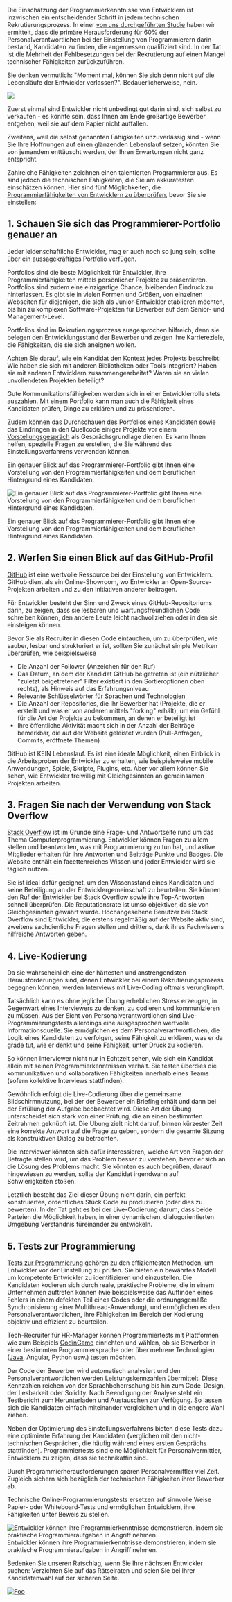 Die Einschätzung der Programmierkenntnisse von Entwicklern ist inzwischen ein entscheidender Schritt in jedem technischen Rekrutierungsprozess. In einer [von uns durchgeführten Studie](https://www.codingame.com/work/fr/25-tendances-du-recrutement-tech/) haben wir ermittelt, dass die primäre Herausforderung für 60% der Personalverantwortlichen bei der Einstellung von Programmierern darin bestand, Kandidaten zu finden, die angemessen qualifiziert sind. In der Tat ist die Mehrheit der Fehlbesetzungen bei der Rekrutierung auf einen Mangel technischer Fähigkeiten zurückzuführen.

Sie denken vermutlich: "Moment mal, können Sie sich denn nicht auf die Lebensläufe der Entwickler verlassen?". Bedauerlicherweise, nein.

[<img src="https://w1.codingame.com/work/wp-content/uploads/2019/04/CTA_03-2.jpg">](https://www.codingame.com/work/offers/screening/)

Zuerst einmal sind Entwickler nicht unbedingt gut darin sind, sich selbst zu verkaufen - es könnte sein, dass Ihnen am Ende großartige Bewerber entgehen, weil sie auf dem Papier nicht auffallen.

Zweitens, weil die selbst genannten Fähigkeiten unzuverlässig sind - wenn Sie Ihre Hoffnungen auf einen glänzenden Lebenslauf setzen, könnten Sie von jemandem enttäuscht werden, der Ihren Erwartungen nicht ganz entspricht.

Zahlreiche Fähigkeiten zeichnen einen talentierten Programmierer aus. Es sind jedoch die technischen Fähigkeiten, die Sie am akkuratesten einschätzen können.
Hier sind fünf Möglichkeiten, die [Programmierfähigkeiten von Entwicklern zu überprüfen](https://www.codingame.com/work/guide-how-to-test-developers/), bevor Sie sie einstellen:

## 1. Schauen Sie sich das Programmierer-Portfolio genauer an

Jeder leidenschaftliche Entwickler, mag er auch noch so jung sein, sollte über ein aussagekräftiges Portfolio verfügen.

Portfolios sind die beste Möglichkeit für Entwickler, ihre Programmierfähigkeiten mittels persönlicher Projekte zu präsentieren. Portfolios sind zudem eine einzigartige Chance, bleibenden Eindruck zu hinterlassen. Es gibt sie in vielen Formen und Größen, von einzelnen Webseiten für diejenigen, die sich als Junior-Entwickler etablieren möchten, bis hin zu komplexen Software-Projekten für Bewerber auf dem Senior- und Management-Level.

Portfolios sind im Rekrutierungsprozess ausgesprochen hilfreich, denn sie belegen den Entwicklungsstand der Bewerber und zeigen ihre Karriereziele, die Fähigkeiten, die sie sich aneignen wollen.

Achten Sie darauf, wie ein Kandidat den Kontext jedes Projekts beschreibt: Wie haben sie sich mit anderen Bibliotheken oder Tools integriert? Haben sie mit anderen Entwicklern zusammengearbeitet? Waren sie an vielen unvollendeten Projekten beteiligt?

Gute Kommunikationsfähigkeiten werden sich in einer Entwicklerrolle stets auszahlen. Mit einem Portfolio kann man auch die Fähigkeit eines Kandidaten prüfen, Dinge zu erklären und zu präsentieren.

Zudem können das Durchschauen des Portfolios eines Kandidaten sowie das Eindringen  in den Quellcode einiger Projekte vor einem [Vorstellungsgespräch](https://www.codingame.com/work/blog/top-10-interview-questions-for-developers-to-help-you-find-the-one/) als Gesprächsgrundlage dienen. Es kann Ihnen helfen, spezielle Fragen zu erstellen, die Sie während des Einstellungsverfahrens verwenden können.

Ein genauer Blick auf das Programmierer-Portfolio gibt Ihnen eine Vorstellung von den Programmierfähigkeiten und dem beruflichen Hintergrund eines Kandidaten.


![Ein genauer Blick auf das Programmierer-Portfolio gibt Ihnen eine Vorstellung von den Programmierfähigkeiten und dem beruflichen Hintergrund eines Kandidaten.](https://w2.codingame.com/work/wp-content/uploads/2018/07/binoculars-100590_640-1-1.jpg)

Ein genauer Blick auf das Programmierer-Portfolio gibt Ihnen eine Vorstellung von den Programmierfähigkeiten und dem beruflichen Hintergrund eines Kandidaten.

## 2. Werfen Sie einen Blick auf das GitHub-Profil

[GitHub](https://github.com/) ist eine wertvolle Ressource bei der Einstellung von Entwicklern. GitHub dient als ein Online-Showroom, wo Entwickler an Open-Source-Projekten arbeiten und zu den Initiativen anderer beitragen.

Für Entwickler besteht der Sinn und Zweck eines GitHub-Repositoriums darin, zu zeigen, dass sie lesbaren und wartungsfreundlichen Code schreiben können, den andere Leute leicht nachvollziehen oder in den sie einsteigen können.

Bevor Sie als Recruiter in diesen Code eintauchen, um zu überprüfen, wie sauber, lesbar und strukturiert er ist, sollten Sie zunächst simple Metriken überprüfen, wie beispielsweise

-	Die Anzahl der Follower (Anzeichen für den Ruf)
-	Das Datum, an dem der Kandidat GitHub beigetreten ist (ein nützlicher "zuletzt beigetretener" Filter existiert in den Sortieroptionen oben rechts), als Hinweis auf das Erfahrungsniveau
-	Relevante Schlüsselwörter für Sprachen und Technologien
-	Die Anzahl der Repositories, die Ihr Bewerber hat (Projekte, die er erstellt und was er von anderen mittels "forking" erhält), um ein Gefühl für die Art der Projekte zu bekommen, an denen er beteiligt ist
-	Ihre öffentliche Aktivität macht sich in der Anzahl der Beiträge bemerkbar, die auf der Website geleistet wurden (Pull-Anfragen, Commits, eröffnete Themen)

GitHub ist KEIN Lebenslauf. Es ist eine ideale Möglichkeit, einen Einblick in die Arbeitsproben der Entwickler zu erhalten, wie beispielsweise mobile Anwendungen, Spiele, Skripte, Plugins, etc. Aber vor allem können Sie sehen, wie Entwickler freiwillig mit Gleichgesinnten an gemeinsamen Projekten arbeiten.

## 3. Fragen Sie nach der Verwendung von Stack Overflow

[Stack Overflow](https://stackoverflow.com/) ist im Grunde eine Frage- und Antwortseite rund um das Thema Computerprogrammierung.
Entwickler können Fragen zu allem stellen und beantworten, was mit Programmierung zu tun hat, und aktive Mitglieder erhalten für ihre Antworten und Beiträge Punkte und Badges. Die Website enthält ein facettenreiches Wissen und jeder Entwickler wird sie täglich nutzen.

Sie ist ideal dafür geeignet, um den Wissensstand eines Kandidaten und seine Beteiligung an der Entwicklergemeinschaft zu beurteilen. Sie können den Ruf der Entwickler bei Stack Overflow sowie ihre Top-Antworten schnell überprüfen.
Die Reputationsrate ist umso objektiver, da sie von Gleichgesinnten gewährt wurde. Hochangesehene Benutzer bei Stack Overflow sind Entwickler, die erstens regelmäßig auf der Website aktiv sind, zweitens sachdienliche Fragen stellen und drittens, dank ihres Fachwissens hilfreiche Antworten geben.

## 4. Live-Kodierung

Da sie wahrscheinlich eine der härtesten und anstrengendsten Herausforderungen sind, denen Entwickler bei einem Rekrutierungsprozess begegnen können, werden Interviews mit Live-Coding oftmals verunglimpft.

Tatsächlich kann es ohne jegliche Übung erheblichen Stress erzeugen, in Gegenwart eines Interviewers zu denken, zu codieren und kommunizieren zu müssen. Aus der Sicht von Personalverantwortlichen sind Live-Programmierungstests allerdings eine ausgesprochen wertvolle Informationsquelle. Sie ermöglichen es dem Personalverantwortlichen, die Logik eines Kandidaten zu verfolgen, seine Fähigkeit zu erklären, was er da grade tut, wie er denkt und seine Fähigkeit, unter Druck zu kodieren.

So können Interviewer nicht nur in Echtzeit sehen, wie sich ein Kandidat allein mit seinen Programmierkenntnissen verhält. Sie testen überdies die kommunikativen und kollaborativen Fähigkeiten innerhalb eines Teams (sofern kollektive Interviews stattfinden).

Gewöhnlich erfolgt die Live-Codierung über die gemeinsame Bildschirmnutzung, bei der der Bewerber ein Briefing erhält und dann bei der Erfüllung der Aufgabe beobachtet wird. Diese Art der Übung unterscheidet sich stark von einer Prüfung, die an einen bestimmten Zeitrahmen geknüpft ist. Die Übung zielt nicht darauf, binnen kürzester Zeit eine korrekte Antwort auf die Frage zu geben, sondern die gesamte Sitzung als konstruktiven Dialog zu betrachten.

Die Interviewer könnten sich dafür interessieren, welche Art von Fragen der Befragte stellen wird, um das Problem besser zu verstehen, bevor er sich an die Lösung des Problems macht. Sie könnten es auch begrüßen, darauf hingewiesen zu werden, sollte der Kandidat irgendwann auf Schwierigkeiten stoßen.

Letztlich besteht das Ziel dieser Übung nicht darin, ein perfekt konstruiertes, ordentliches Stück Code zu produzieren (oder dies zu bewerten). In der Tat geht es bei der Live-Codierung darum, dass beide Parteien die Möglichkeit haben, in einer dynamischen, dialogorientierten Umgebung Verständnis füreinander zu entwickeln.

## 5. Tests zur Programmierung

[Tests zur Programmierung](https://www.codingame.com/work/solutions/coding-skill-assessment/) gehören zu den effizientesten Methoden, um Entwickler vor der Einstellung zu prüfen.
Sie bieten ein bewährtes Modell um kompetente Entwickler zu identifizieren und einzustellen. Die Kandidaten kodieren sich durch reale, praktische Probleme, die in einem Unternehmen auftreten können (wie beispielsweise das Auffinden eines Fehlers in einem defekten Teil eines Codes oder die ordnungsgemäße Synchronisierung einer Multithread-Anwendung), und ermöglichen es den Personalverantwortlichen, ihre Fähigkeiten im Bereich der Kodierung objektiv und effizient zu beurteilen.

Tech-Recruiter für HR-Manager können Programmiertests mit Plattformen wie zum Beispiels [CodinGame](https://www.codingame.com/work/solutions/coding-skill-assessment/) einrichten und wählen, ob sie Bewerber in einer bestimmten Programmiersprache oder über mehrere Technologien ([Java](https://www.codingame.com/work/java-interview-questions/), Angular, Python usw.) testen möchten.

Der Code der Bewerber wird automatisch analysiert und den Personalverantwortlichen werden Leistungskennzahlen übermittelt. Diese Kennzahlen reichen von der Sprachbeherrschung bis hin zum Code-Design, der Lesbarkeit oder Solidity. Nach Beendigung der Analyse steht ein Testbericht zum Herunterladen und Austauschen zur Verfügung. So lassen sich die Kandidaten einfach miteinander vergleichen und in die engere Wahl ziehen.

Neben der Optimierung des Einstellungsverfahrens bieten diese Tests dazu eine optimierte Erfahrung der Kandidaten (verglichen mit den nicht-technischen Gesprächen, die häufig während eines ersten Gesprächs stattfinden). Programmiertests sind eine Möglichkeit für Personalvermittler, Entwicklern zu zeigen, dass sie technikaffin sind.

Durch Programmierherausforderungen sparen Personalvermittler viel Zeit. Zugleich sichern sich bezüglich der technischen Fähigkeiten ihrer Bewerber ab. 

Technische Online-Programmierungstests ersetzen auf sinnvolle Weise Papier- oder Whiteboard-Tests und ermöglichen Entwicklern, ihre Fähigkeiten unter Beweis zu stellen.

![Entwickler können ihre Programmierkenntnisse demonstrieren, indem sie praktische Programmieraufgaben in Angriff nehmen.](https://w2.codingame.com/work/wp-content/uploads/2018/07/hand-holding-puzzle-piece-1.jpg)
Entwickler können ihre Programmierkenntnisse demonstrieren, indem sie praktische Programmieraufgaben in Angriff nehmen.

Bedenken Sie unseren Ratschlag, wenn Sie Ihre nächsten Entwickler suchen: Verzichten Sie auf das Rätselraten und seien Sie bei Ihrer Kandidatenwahl auf der sicheren Seite.

[![Foo](https://iili.io/HT9Wv.png)](https://www.codingame.com/work/solutions/coding-skill-assessment/)
